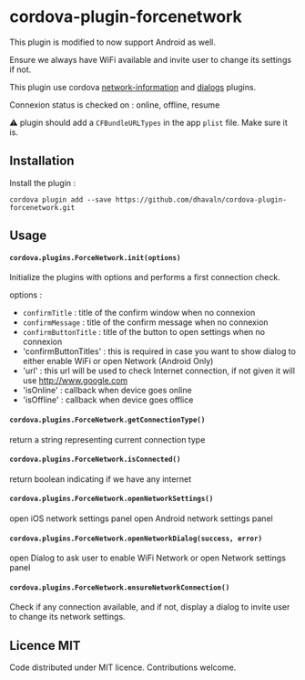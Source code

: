 # cordova-plugin-forcenetwork

This plugin is modified to now support Android as well.

Ensure we always have WiFi available and invite user to change its settings if not.

This plugin use cordova [network-information](https://github.com/apache/cordova-plugin-network-information) and [dialogs](https://github.com/apache/cordova-plugin-dialogs) plugins.

Connexion status is checked on : online, offline, resume

:warning: plugin should add a `CFBundleURLTypes` in the app `plist` file. Make sure it is.

## Installation

Install the plugin :

`cordova plugin add --save https://github.com/dhavaln/cordova-plugin-forcenetwork.git`

## Usage

#### `cordova.plugins.ForceNetwork.init(options)`

Initialize the plugins with options and performs a first connection check.

options :

 - `confirmTitle` : title of the confirm window when no connexion
 - `confirmMessage` : title of the confirm message when no connexion
 - `confirmButtonTitle` : title of the button to open settings when no connexion
 - 'confirmButtonTitles' : this is required in case you want to show dialog to either enable WiFi or open Network (Android Only)
 - 'url' : this url will be used to check Internet connection, if not given it will use http://www.google.com
 - 'isOnline' : callback when device goes online
 - 'isOffline' : callback when device goes offlice
 

#### `cordova.plugins.ForceNetwork.getConnectionType()`

return a string representing current connection type

#### `cordova.plugins.ForceNetwork.isConnected()`

return boolean indicating if we have any internet

#### `cordova.plugins.ForceNetwork.openNetworkSettings()`

open iOS network settings panel
open Android network settings panel

#### `cordova.plugins.ForceNetwork.openNetworkDialog(success, error)`

open Dialog to ask user to enable WiFi Network or open Network settings panel

#### `cordova.plugins.ForceNetwork.ensureNetworkConnection()`

Check if any connection available, and if not, display a dialog to invite user to change its network settings.

## Licence MIT

Code distributed under MIT licence. Contributions welcome.
